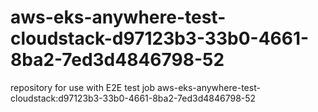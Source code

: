 # aws-eks-anywhere-test-cloudstack-d97123b3-33b0-4661-8ba2-7ed3d4846798-52
repository for use with E2E test job aws-eks-anywhere-test-cloudstack:d97123b3-33b0-4661-8ba2-7ed3d4846798-52
